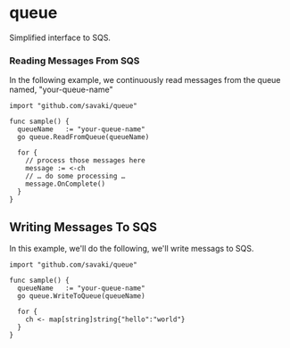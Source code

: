 queue
=====

Simplified interface to SQS.


### Reading Messages From SQS 

In the following example, we continuously read messages from the queue named, "your-queue-name"

```
import "github.com/savaki/queue"

func sample() {
  queueName   := "your-queue-name"
  go queue.ReadFromQueue(queueName)

  for {
    // process those messages here
    message := <-ch 
    // … do some processing …
    message.OnComplete() 
  }
}
```

## Writing Messages To SQS

In this example, we'll do the following, we'll write messags to SQS.

```
import "github.com/savaki/queue"

func sample() {
  queueName   := "your-queue-name"
  go queue.WriteToQueue(queueName)
  
  for {
  	ch <- map[string]string{"hello":"world"}
  }
}
```


